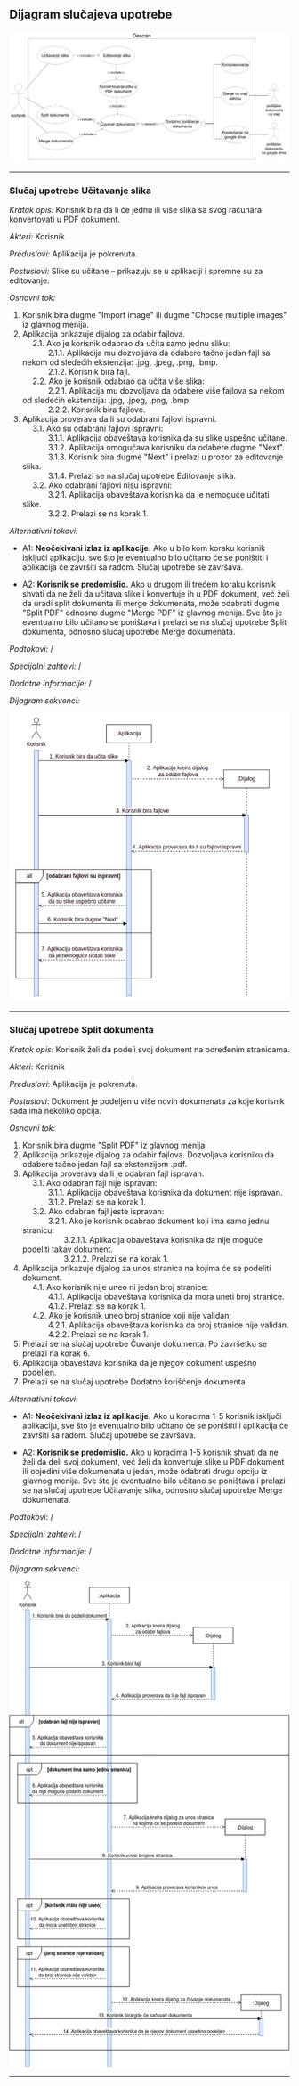 ## Dijagram slučajeva upotrebe
![](dijagram_slucajeva_upotrebe.png) 
___

### Slučaj upotrebe Učitavanje slika
_Kratak opis:_ Korisnik bira da li će jednu ili više slika sa svog računara konvertovati u PDF dokument.

_Akteri:_ Korisnik

_Preduslovi:_ Aplikacija je pokrenuta.

_Postuslovi:_ Slike su učitane – prikazuju se u aplikaciji i spremne su za editovanje.

_Osnovni tok:_ 

1. Korisnik bira dugme "Import image" ili dugme "Choose multiple images" iz glavnog menija.
2. Aplikacija prikazuje dijalog za odabir fajlova.
<br>&emsp; 2.1. Ako je korisnik odabrao da učita samo jednu sliku:
<br>&emsp;&emsp;&emsp; 2.1.1. Aplikacija mu dozvoljava da odabere tačno jedan fajl sa nekom od sledećih ekstenzija: .jpg, .jpeg, .png, .bmp.
<br>&emsp;&emsp;&emsp; 2.1.2. Korisnik bira fajl.
<br>&emsp; 2.2. Ako je korisnik odabrao da učita više slika:
<br>&emsp;&emsp;&emsp; 2.2.1. Aplikacija mu dozvoljava da odabere više fajlova sa nekom od sledećih ekstenzija: .jpg, .jpeg, .png, .bmp.
<br>&emsp;&emsp;&emsp; 2.2.2. Korisnik bira fajlove.
3. Aplikacija proverava da li su odabrani fajlovi ispravni.
<br>&emsp; 3.1. Ako su odabrani fajlovi ispravni:
<br>&emsp;&emsp;&emsp; 3.1.1. Aplikacija obaveštava korisnika da su slike uspešno učitane.
<br>&emsp;&emsp;&emsp; 3.1.2. Aplikacija omogućava korisniku da odabere dugme "Next".
<br>&emsp;&emsp;&emsp; 3.1.3. Korisnik bira dugme "Next" i prelazi u prozor za editovanje slika.
<br>&emsp;&emsp;&emsp; 3.1.4. Prelazi se na slučaj upotrebe Editovanje slika.
<br>&emsp; 3.2. Ako odabrani fajlovi nisu ispravni:
<br>&emsp;&emsp;&emsp; 3.2.1. Aplikacija obaveštava korisnika da je nemoguće učitati slike.
<br>&emsp;&emsp;&emsp; 3.2.2. Prelazi se na korak 1.

_Alternativni tokovi:_
* A1: **Neočekivani izlaz iz aplikacije.** Ako u bilo kom koraku korisnik isključi aplikaciju, sve što je eventualno bilo učitano će se poništiti i aplikacija će završiti sa radom. Slučaj upotrebe se završava.

* A2: **Korisnik se predomislio.** Ako u drugom ili trećem koraku korisnik shvati da ne želi da učitava slike i konvertuje ih u PDF dokument, već želi da uradi split dokumenta ili merge dokumenata, može odabrati dugme "Split PDF" odnosno dugme "Merge PDF" iz glavnog menija. Sve što je eventualno bilo učitano se poništava i prelazi se na slučaj upotrebe Split dokumenta, odnosno slučaj upotrebe Merge dokumenata.

_Podtokovi:_ /

_Specijalni zahtevi:_ /

_Dodatne informacije:_ /

_Dijagram sekvenci:_

![](dijagram_sekvenci_ucitavanje_slika.png) 

___
### Slučaj upotrebe Split dokumenta
_Kratak opis_: Korisnik želi da podeli svoj dokument na određenim stranicama. 

_Akteri_: Korisnik

_Preduslovi_: Aplikacija je pokrenuta.

_Postuslovi_: Dokument je podeljen u više novih dokumenata za koje korisnik sada ima nekoliko opcija. 

_Osnovni tok_:

1. Korisnik bira dugme "Split PDF" iz glavnog menija.
2. Aplikacija prikazuje dijalog za odabir fajlova. Dozvoljava korisniku da odabere tačno jedan fajl sa ekstenzijom .pdf.
3. Aplikacija proverava da li je odabran fajl ispravan.
<br>&emsp; 3.1. Ako odabran fajl nije ispravan:
<br>&emsp;&emsp;&emsp; 3.1.1. Aplikacija obaveštava korisnika da dokument nije ispravan.
<br>&emsp;&emsp;&emsp; 3.1.2. Prelazi se na korak 1.
<br>&emsp; 3.2. Ako odabran fajl jeste ispravan:
<br>&emsp;&emsp;&emsp; 3.2.1. Ako je korisnik odabrao dokument koji ima samo jednu stranicu:
<br>&emsp;&emsp;&emsp;&emsp;&emsp; 3.2.1.1. Aplikacija obaveštava korisnika da nije moguće podeliti takav dokument.
<br>&emsp;&emsp;&emsp;&emsp;&emsp; 3.2.1.2. Prelazi se na korak 1.
4. Aplikacija prikazuje dijalog za unos stranica na kojima će se podeliti dokument.
<br>&emsp; 4.1. Ako korisnik nije uneo ni jedan broj stranice:
<br>&emsp;&emsp;&emsp; 4.1.1. Aplikacija obaveštava korisnika da mora uneti broj stranice.
<br>&emsp;&emsp;&emsp; 4.1.2. Prelazi se na korak 1.
<br>&emsp; 4.2. Ako je korisnik uneo broj stranice koji nije validan:
<br>&emsp;&emsp;&emsp; 4.2.1. Aplikacija obaveštava korisnika da broj stranice nije validan.
<br>&emsp;&emsp;&emsp; 4.2.2. Prelazi se na korak 1.
5. Prelazi se na slučaj upotrebe Čuvanje dokumenta. Po završetku se prelazi na korak 6.
6. Aplikacija obaveštava korisnika da je njegov dokument uspešno podeljen.
7. Prelazi se na slučaj upotrebe Dodatno korišćenje dokumenta.

_Alternativni tokovi_:
* A1: **Neočekivani izlaz iz aplikacije.** Ako u koracima 1-5 korisnik isključi aplikaciju, sve što je eventualno bilo učitano će se poništiti i aplikacija će završiti sa radom. Slučaj upotrebe se završava.

* A2: **Korisnik se predomislio.** Ako u koracima 1-5 korisnik shvati da ne želi da deli svoj dokument, već želi da konvertuje slike u PDF dokument ili objedini više dokumenata u jedan, može odabrati drugu opciju iz glavnog menija. Sve što je eventualno bilo učitano se poništava i prelazi se na slučaj upotrebe Učitavanje slika, odnosno slučaj upotrebe Merge dokumenata.

_Podtokovi_: /

_Specijalni zahtevi_: /

_Dodatne informacije_: /

_Dijagram sekvenci:_

![](dijagram_sekvenci_split_dokumenta.png)
___
